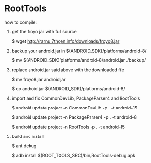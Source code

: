 RootTools
========

how to compile:

1) get the froyo jar with full source

   $ wget http://rarnu.7thgen.info/downloads/froyo8.jar

2) backup your android.jar in $(ANDROID_SDK)/platforms/android-8/

   $ mv $(ANDROID_SDK)/platforms/android-8/android.jar ./backup/

3) replace android.jar said above with the downloaded file

   $ mv froyo8.jar android.jar

   $ cp android.jar $(ANDROID_SDK)/platforms/android-8/

4) import and fix CommonDevLib, PackageParser4 and RootTools

   $ android update project -n CommonDevLib -p . -t android-15

   $ android update project -n PackageParser4 -p . -t android-8

   $ android update project -n RootTools -p . -t android-15

5) build and install

   $ ant debug

   $ adb install $(ROOT_TOOLS_SRC)/bin/RootTools-debug.apk

